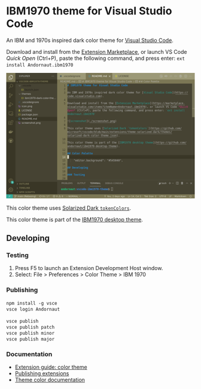 # IBM1970 theme for Visual Studio Code

An IBM and 1970s inspired dark color theme for [Visual Studio Code](https://code.visualstudio.com).

Download and install from the [Extension Marketplace](https://marketplace.visualstudio.com/items?itemName=Andornaut.ibm1970), or launch VS Code *Quick Open* (Ctrl+P), paste the following command, and press enter: `ext install Andornaut.ibm1970`

![screenshot](./screenshots/ibm1970.png)

This color theme uses [Solarized Dark `tokenColors`](https://github.com/microsoft/vscode/blob/main/extensions/theme-solarized-dark/themes/solarized-dark-color-theme.json).

This color theme is part of the [IBM1970 desktop theme](https://github.com/andornaut/ibm1970-desktop-theme).

## Developing

### Testing

1. Press F5 to launch an Extension Development Host window.
1. Select: File > Preferences > Color Theme > IBM 1970

### Publishing

```
npm install -g vsce
vsce login Andornaut

vsce publish
vsce publish patch
vsce publish minor
vsce publish major
```

### Documentation

* [Extension guide: color theme](https://code.visualstudio.com/api/extension-guides/color-theme)
* [Publishing extensions](https://code.visualstudio.com/api/working-with-extensions/publishing-extension)
* [Theme color documentation](https://code.visualstudio.com/api/references/theme-color)
